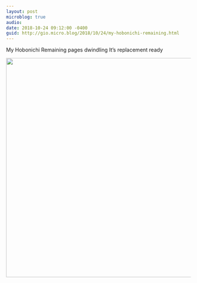 ```yaml
---
layout: post
microblog: true
audio: 
date: 2018-10-24 09:12:00 -0400
guid: http://gio.micro.blog/2018/10/24/my-hobonichi-remaining.html
---
```

My Hobonichi 
Remaining pages dwindling 
It’s replacement ready 

<img src="http://microblog.stevegio.net/uploads/2018/88e8999197.jpg" width="600" height="600" />
